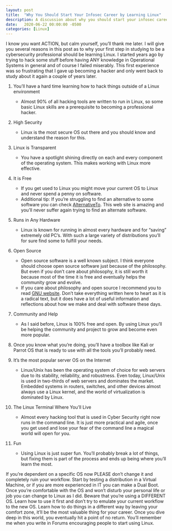 ```yaml
---
layout: post
title:  "Why You Should Start Your Infosec Career by Learning Linux"
description: A discussion about why you should start your infosec career by learning Linux.
date:   2020-06-22 00:00:00 -0500
categories: [Linux]
---
```

I know you want ACTION, but calm yourself, you’ll thank me later.  I will give you several reasons in this post as to why your first step in studying to be a cybersecurity professional should be learning Linux.
I started years ago by trying to hack some stuff before having ANY knowledge in Operational Systems in general and of course I failed miserably. This first experience was so frustrating that I gave up becoming a hacker and only went back to study about it again a couple of years later.

1. You’ll have a hard time learning how to hack things outside of a Linux environment
    * Almost 90% of all hacking tools are written to run in Linux, so some basic Linux skills are a prerequisite to becoming a professional hacker.

2. High Security
    * Linux is the most secure OS out there and you should know and understand the reason for this.

3. Linux is Transparent
    * You have a spotlight shining directly on each and every component of the operating system. This makes working with Linux more effective.

4. It is Free
    * If you get used to Linux you might move your current OS to Linux and never spend a penny on software.
    * Additional tip: If you’re struggling to find an alternative to some software you can check <a href="https://alternativeto.net/" target="_blank">AlternativeTo</a>. This web site is amazing and you’ll never suffer again trying to find an alternate software. 

5. Runs in Any Hardware
    * Linux is known for running in almost every hardware and for “saving” extremely old PC’s. With such a large variety of distributions you’ll for sure find some to fulfill your needs.

6. Open Source
    * Open source software is a well known subject. I think everyone should choose open source software just because of the philosophy. But even if you don’t care about philosophy, it is still worth it because most of the time it is free and eventually helps the community grow and evolve. 
    * If you care about philosophy and open source I recommend you to read <a href="https://www.gnu.org/" target="_blank">GNU website</a>. Don’t take everything written here to heart as it is a radical text, but it does have a lot of useful information and reflections about how we make and deal with software these days.

7. Community and Help
    * As I said before, Linux is 100% free and open. By using Linux you’ll be helping the community and project to grow and become even more popular.

8. Once you know what you’re doing, you’ll have a toolbox like Kali or Parrot OS that is ready to use with all the tools you’ll probably need.

9. It’s the most popular server OS on the Internet
    * Linux/Unix has been the operating system of choice for web servers due to its stability, reliability, and robustness. Even today, Linux/Unix is used in two-thirds of web servers and dominates the market. Embedded systems in routers, switches, and other devices almost always use a Linux kernel, and the world of virtualization is dominated by Linux.

10. The Linux Terminal Where You’ll Live
    * Almost every hacking tool that is used in Cyber Security right now runs in the command line. It is just more practical and agile, once you get used and lose your fear of the command line a magical world will open for you.
    
11. Fun
    * Using Linux is just super fun. You’ll probably break a lot of things, but fixing them is part of the process and ends up being where you’ll learn the most.

If you’re dependent on a specific OS now PLEASE don’t change it and completely ruin your workflow. Start by testing a distribution in a Virtual Machine, or if you are more experienced in IT you can make a Dual Boot. Once you’re comfortable with the OS and won’t disturb your personal life or job you can change to Linux as I did.
Beware that you’re using a DIFFERENT OS. Learn how to use it first  and don’t try to emulate your current workflow to the new OS. Learn how to do things in a different way by leaving your comfort zone, it’ll be the most valuable thing for your career.
Once you dive deep in this world, you eventually hit a point of no return.  You’ll remember me when you write in Forums encouraging people to start using Linux. 












   

